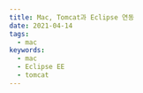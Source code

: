 ```yaml
---
title: Mac, Tomcat과 Eclipse 연동
date: 2021-04-14
tags:
  - mac
keywords:
  - mac
  - Eclipse EE
  - tomcat
---
```

